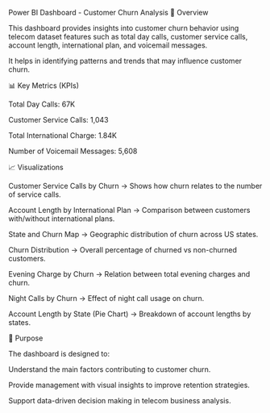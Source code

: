 Power BI Dashboard - Customer Churn Analysis
📌 Overview

This dashboard provides insights into customer churn behavior using telecom dataset features such as total day calls, customer service calls, account length, international plan, and voicemail messages.

It helps in identifying patterns and trends that may influence customer churn.

📊 Key Metrics (KPIs)

Total Day Calls: 67K

Customer Service Calls: 1,043

Total International Charge: 1.84K

Number of Voicemail Messages: 5,608

📈 Visualizations

Customer Service Calls by Churn → Shows how churn relates to the number of service calls.

Account Length by International Plan → Comparison between customers with/without international plans.

State and Churn Map → Geographic distribution of churn across US states.

Churn Distribution → Overall percentage of churned vs non-churned customers.

Evening Charge by Churn → Relation between total evening charges and churn.

Night Calls by Churn → Effect of night call usage on churn.

Account Length by State (Pie Chart) → Breakdown of account lengths by states.

🎯 Purpose

The dashboard is designed to:

Understand the main factors contributing to customer churn.

Provide management with visual insights to improve retention strategies.

Support data-driven decision making in telecom business analysis.
